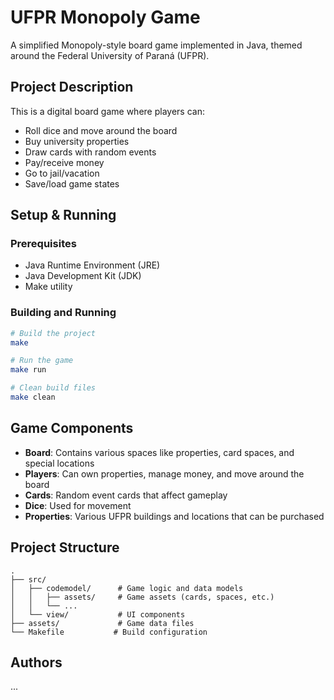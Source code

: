 # UFPR Monopoly Game

A simplified Monopoly-style board game implemented in Java, themed around the Federal University of Paraná (UFPR).

## Project Description

This is a digital board game where players can:
- Roll dice and move around the board
- Buy university properties
- Draw cards with random events
- Pay/receive money
- Go to jail/vacation
- Save/load game states

## Setup & Running

### Prerequisites
- Java Runtime Environment (JRE)
- Java Development Kit (JDK)
- Make utility

### Building and Running
```bash
# Build the project
make

# Run the game
make run

# Clean build files
make clean
```

## Game Components

- **Board**: Contains various spaces like properties, card spaces, and special locations
- **Players**: Can own properties, manage money, and move around the board
- **Cards**: Random event cards that affect gameplay
- **Dice**: Used for movement
- **Properties**: Various UFPR buildings and locations that can be purchased

## Project Structure

```
.
├── src/
│   ├── codemodel/      # Game logic and data models
│   │   ├── assets/     # Game assets (cards, spaces, etc.)
│   │   └── ...
│   └── view/           # UI components
├── assets/             # Game data files
└── Makefile           # Build configuration
```

## Authors

...
